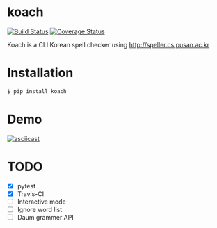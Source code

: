 # koach

[![Build Status](https://travis-ci.org/kexplo/koach.svg?branch=master)](https://travis-ci.org/kexplo/koach)
[![Coverage Status](https://coveralls.io/repos/github/kexplo/koach/badge.svg?branch=master)](https://coveralls.io/github/kexplo/koach?branch=master)

Koach is a CLI Korean spell checker using http://speller.cs.pusan.ac.kr


# Installation

```bash
$ pip install koach
```

# Demo

[![asciicast](https://asciinema.org/a/92839.png)](https://asciinema.org/a/92839)


# TODO

* [x] pytest
* [x] Travis-CI
* [ ] Interactive mode
* [ ] Ignore word list
* [ ] Daum grammer API

